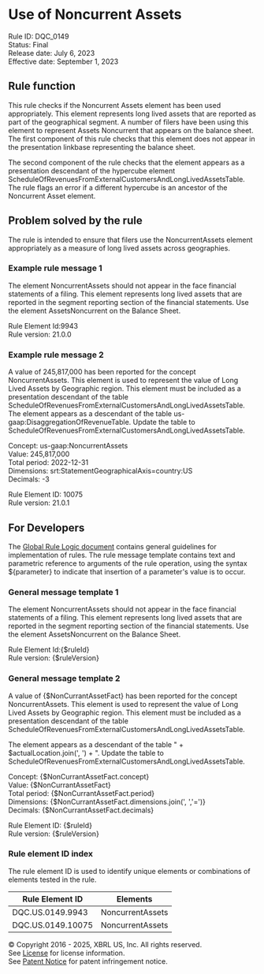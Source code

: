 # Use of Noncurrent Assets  
Rule ID: DQC_0149  
Status: Final  
Release date: July 6, 2023  
Effective date: September 1, 2023  
  
## Rule function
This rule checks if the Noncurrent Assets element has been used appropriately. This element represents long lived assets that are reported as part of the geographical segment. A number of filers have been using this element to represent Assets Noncurrent that appears on the balance sheet.   The first component of this rule checks that this element does not appear in the presentation linkbase representing the balance sheet. 

The second component of the rule checks that the element appears as a presentation descendant of the hypercube element ScheduleOfRevenuesFromExternalCustomersAndLongLivedAssetsTable.  The  rule flags an error if a different hypercube is an ancestor of the Noncurrent Asset element.

## Problem solved by the rule  
The rule is intended to ensure that filers use the NoncurrentAssets element appropriately as a measure of long lived assets across geographies. 

### Example rule message 1
The element NoncurrentAssets should not appear in the face financial statements of a filing. This element represents long lived assets that are reported in the segment reporting section of the financial statements. Use the element AssetsNoncurrent on the Balance Sheet.

Rule Element Id:9943  
Rule version: 21.0.0

### Example rule message 2
A value of 245,817,000 has been reported for the concept NoncurrentAssets. This element is used to represent the value of Long Lived Assets by Geographic region.  This element must be included as a presentation descendant of the table ScheduleOfRevenuesFromExternalCustomersAndLongLivedAssetsTable. The element appears as a descendant of the table us-gaap:DisaggregationOfRevenueTable.  Update the table to ScheduleOfRevenuesFromExternalCustomersAndLongLivedAssetsTable.

Concept: us-gaap:NoncurrentAssets  
Value: 245,817,000   
Total period: 2022-12-31  
Dimensions: srt:StatementGeographicalAxis=country:US  
Decimals: -3  

Rule Element ID: 10075  
Rule version: 21.0.1 

## For Developers  
The [Global Rule Logic document](https://github.com/DataQualityCommittee/dqc_us_rules/blob/master/docs/GlobalRuleLogic.md) contains general guidelines for implementation of rules. The rule message template contains text and parametric reference to arguments of the rule operation, using the syntax ${parameter} to indicate that insertion of a parameter's value is to occur.  
  
### General message template 1 
The element NoncurrentAssets should not appear in the face financial statements of a filing. This element represents long lived assets that are reported in the segment reporting section of the financial statements. Use the element AssetsNoncurrent on the Balance Sheet.

Rule Element Id:{$ruleId}  
Rule version: {$ruleVersion}  

### General message template 2   
A value of {$NonCurrantAssetFact} has been reported for the concept NoncurrentAssets. This element is used to represent the value of Long Lived Assets by Geographic region.  This element must be included as a presentation descendant of the table ScheduleOfRevenuesFromExternalCustomersAndLongLivedAssetsTable. 

The element appears as a descendant of the table " +  $actualLocation.join(', ') + ".  Update the table to ScheduleOfRevenuesFromExternalCustomersAndLongLivedAssetsTable.

Concept: {$NonCurrantAssetFact.concept}  
Value: {$NonCurrantAssetFact}  
Total period: {$NonCurrantAssetFact.period}  
Dimensions: {$NonCurrantAssetFact.dimensions.join(', ','=')}  
Decimals: {$NonCurrantAssetFact.decimals}  

Rule Element ID: {$ruleId}  
Rule version: {$ruleVersion}

### Rule element ID index  
The rule element ID is used to identify unique elements or combinations of elements tested in the rule.

|Rule Element ID|Elements|
|--- |--- |
| DQC.US.0149.9943 | NoncurrentAssets |
| DQC.US.0149.10075 | NoncurrentAssets |

© Copyright 2016 - 2025, XBRL US, Inc. All rights reserved.   
See [License](https://xbrl.us/dqc-license) for license information.  
See [Patent Notice](https://xbrl.us/dqc-patent) for patent infringement notice.  